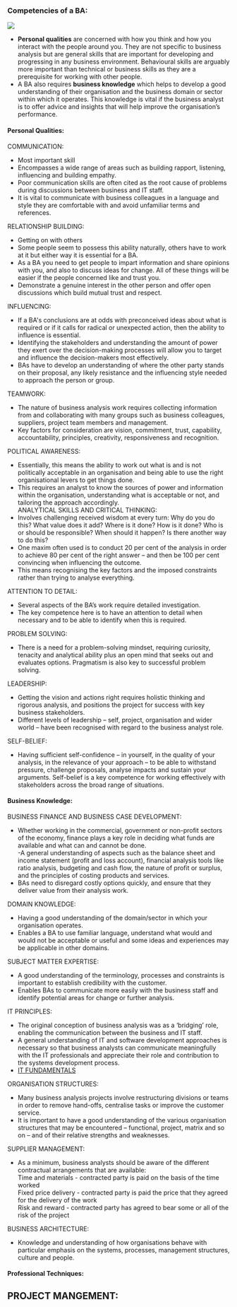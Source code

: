 ### Competencies of a BA:

<img src="https://busyanalyst.files.wordpress.com/2010/03/picture2.jpg"><img>

- **Personal qualities** are concerned with how you think and how you interact with the people around you. They are not specific to business analysis but are general skills that are important for developing and progressing in any business environment. Behavioural skills are arguably more important than technical or business skills as they are a prerequisite for working with other people.  
- A BA also requires **business knowledge** which helps to develop a good understanding of their organisation and the business domain or sector within which it operates. This knowledge is vital if the business analyst is to offer advice and insights that will help improve the organisation’s performance.  

#### Personal Qualities:  
COMMUNICATION:  
- Most important skill  
- Encompasses a wide range of areas such as building rapport, listening, influencing and building empathy.  
- Poor communication skills are often cited as the root cause of problems during discussions between business and IT staff.  
- It is vital to communicate with business colleagues in a language and style they are comfortable with and avoid unfamiliar terms and references.  

RELATIONSHIP BUILDING:  
- Getting on with others  
- Some people seem to possess this ability naturally, others have to work at it but either way it is essential for a BA.  
- As a BA you need to get people to impart information and share opinions with you, and also to discuss ideas for change. All of these things will be easier if the people concerned like and trust you.  
- Demonstrate a genuine interest in the other person and offer open discussions which build mutual trust and respect.  

INFLUENCING:  
- If a BA's conclusions are at odds with preconceived ideas about what is required or if it calls for radical or unexpected action, then the ability to influence is essential.  
- Identifying the stakeholders and understanding the amount of power they exert over the decision-making processes will allow you to target and influence the decision-makers most effectively.  
- BAs have to develop an understanding of where the other party stands on their proposal, any likely resistance and the influencing style needed to approach the person or group.  

TEAMWORK:  
- The nature of business analysis work requires collecting information from and collaborating with many groups such as business colleagues, suppliers, project team members and management.  
- Key factors for consideration are vision, commitment, trust, capability, accountability, principles, creativity, responsiveness and recognition.  

POLITICAL AWARENESS:  
- Essentially, this means the ability to work out what is and is not politically acceptable in an organisation and being able to use the right organisational levers to get things done.  
- This requires an analyst to know the sources of power and information within the organisation, understanding what is acceptable or not, and tailoring the approach accordingly.  
ANALYTICAL SKILLS AND CRITICAL THINKING:  
- Involves challenging received wisdom at every turn: Why do you do this? What value does it add? Where is it done? How is it done? Who is or should be responsible? When should it happen? Is there another way to do this?  
- One maxim often used is to conduct 20 per cent of the analysis in order to achieve 80 per cent of the right answer – and then be 100 per cent convincing when influencing the outcome.  
- This means recognising the key factors and the imposed constraints rather than trying to analyse everything.  

ATTENTION TO DETAIL:  
- Several aspects of the BA’s work require detailed investigation.  
- The key competence here is to have an attention to detail when necessary and to be able to identify when this is required.  

PROBLEM SOLVING:  
- There is a need for a problem-solving mindset, requiring curiosity, tenacity and analytical ability plus an open mind that seeks out and evaluates options. Pragmatism is also key to successful problem solving.  

LEADERSHIP:  
- Getting the vision and actions right requires holistic thinking and rigorous analysis, and positions the project for success with key business stakeholders.  
- Different levels of leadership – self, project, organisation and wider world – have been recognised with regard to the business analyst role.  

SELF-BELIEF:  
- Having sufficient self-confidence – in yourself, in the quality of your analysis, in the relevance of your approach – to be able to withstand pressure, challenge proposals, analyse impacts and sustain your arguments. Self-belief is a key competence for working effectively with stakeholders across the broad range of situations.  

#### Business Knowledge:
BUSINESS FINANCE AND BUSINESS CASE DEVELOPMENT:  
- Whether working in the commercial, government or non-profit sectors of the economy, finance plays a key role in deciding what funds are available and what can and cannot be done.  
-A  general understanding of aspects such as the balance sheet and income statement (profit and loss account), financial analysis tools like ratio analysis, budgeting and cash flow, the nature of profit or surplus, and the principles of costing products and services.  
- BAs need to disregard costly options quickly, and ensure that they deliver value from their analysis work.  

DOMAIN KNOWLEDGE:  
- Having a good understanding of the domain/sector in which your organisation operates.  
- Enables a BA to use familiar language, understand what would and would not be acceptable or useful and some ideas and experiences may be applicable in other domains.  

SUBJECT MATTER EXPERTISE:  
- A good understanding of the terminology, processes and constraints is important to establish credibility with the customer.  
- Enables BAs to communicate more easily with the business staff and identify potential areas for change or further analysis.  

IT PRINCIPLES:  
- The original conception of business analysis was as a ‘bridging’ role, enabling the communication between the business and IT staff.  
- A general understanding of IT and software development approaches is necessary so that business analysts can communicate meaningfully with the IT professionals and appreciate their role and contribution to the systems development process.  
- [IT FUNDAMENTALS](https://github.com/gia-bartlett/Business-Analysis/blob/master/IT.md)  

ORGANISATION STRUCTURES:  
- Many business analysis projects involve restructuring divisions or teams in order to remove hand-offs, centralise tasks or improve the customer service.  
- It is important to have a good understanding of the various organisation structures that may be encountered – functional, project, matrix and so on – and of their relative strengths and weaknesses.  

SUPPLIER MANAGEMENT:  
- As a minimum, business analysts should be aware of the different contractual arrangements that are available:  
  Time and materials - contracted party is paid on the basis of the time worked  
  Fixed price delivery - contracted party is paid the price that they agreed for the delivery of the work  
  Risk and reward - contracted party has agreed to bear some or all of the risk of the project  

BUSINESS ARCHITECTURE:  
- Knowledge and understanding of how organisations behave with particular emphasis on the systems, processes, management structures, culture and people.  

#### Professional Techniques:  

PROJECT MANGEMENT:  
- 

